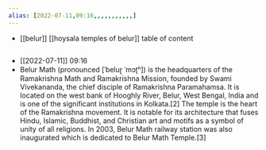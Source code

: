 ```yaml
---
alias: [2022-07-11,09:16,,,,,,,,,,,]
---
```

- [[belur]] [[hoysala temples of belur]]
table of content
```toc
```

- [[2022-07-11]] 09:16
- Belur Math (pronounced [ˈbeluɽ ˈmɔʈʰ]) is the headquarters of the Ramakrishna Math and Ramakrishna Mission, founded by Swami Vivekananda, the chief disciple of Ramakrishna Paramahamsa. It is located on the west bank of Hooghly River, Belur, West Bengal, India and is one of the significant institutions in Kolkata.[2] The temple is the heart of the Ramakrishna movement. It is notable for its architecture that fuses Hindu, Islamic, Buddhist, and Christian art and motifs as a symbol of unity of all religions. In 2003, Belur Math railway station was also inaugurated which is dedicated to Belur Math Temple.[3] 